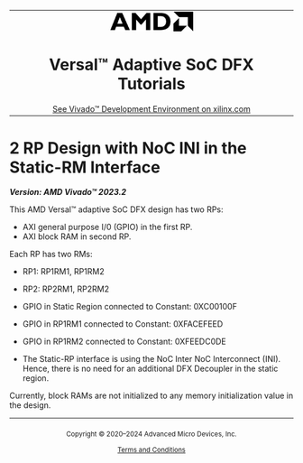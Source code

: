 ﻿<table class="sphinxhide" width="100%">
 <tr width="100%">
    <td align="center"><img src="https://github.com/Xilinx/Image-Collateral/blob/main/xilinx-logo.png?raw=true" width="30%"/><h1>Versal™ Adaptive SoC DFX Tutorials</h1>
    <a href="https://www.xilinx.com/products/design-tools/vivado.html">See Vivado™ Development Environment on xilinx.com</a>
    </td>
 </tr>
</table>

# 2 RP Design with NoC INI in the Static-RM Interface

***Version: AMD Vivado&trade; 2023.2***

This AMD Versal&trade; adaptive SoC DFX design has two RPs:

- AXI general purpose I/0 (GPIO) in the first RP.
- AXI block RAM in second RP.

Each RP has two RMs:

- RP1: RP1RM1, RP1RM2
- RP2: RP2RM1, RP2RM2

- GPIO in Static Region connected to Constant: 0XC00100F
- GPIO in RP1RM1 connected to Constant: 0XFACEFEED
- GPIO in RP1RM2 connected to Constant: 0XFEEDC0DE

- The Static-RP interface is using the NoC Inter NoC Interconnect (INI). Hence, there is no need for an additional DFX Decoupler in the static region.

Currently, block RAMs are not initialized to any memory initialization value in the design.

<hr class="sphinxhide"></hr>

<p class="sphinxhide" align="center"><sub>Copyright © 2020–2024 Advanced Micro Devices, Inc.</sub></p>

<p class="sphinxhide" align="center"><sup><a href="https://www.amd.com/en/corporate/copyright">Terms and Conditions</a></sup></p>

